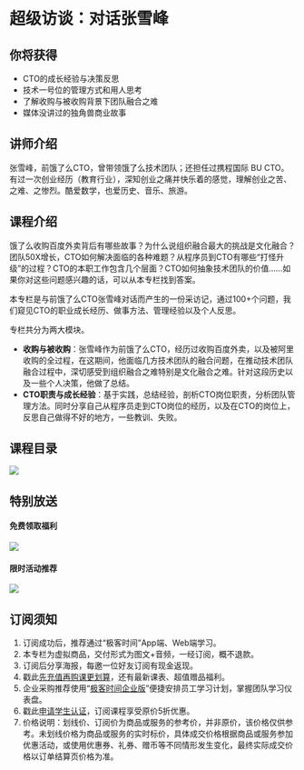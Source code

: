 # 超级访谈：对话张雪峰

## 你将获得

*   CTO的成长经验与决策反思
*   技术一号位的管理方式和用人思考
*   了解收购与被收购背景下团队融合之难
*   媒体没讲过的独角兽商业故事

  

## 讲师介绍

张雪峰，前饿了么CTO，曾带领饿了么技术团队；还担任过携程国际 BU CTO。有过一次创业经历（教育行业），深知创业之痛并快乐着的感觉，理解创业之苦、之难、之惨烈。酷爱数学，也爱历史、音乐、旅游。

  

## 课程介绍

饿了么收购百度外卖背后有哪些故事？为什么说组织融合最大的挑战是文化融合？团队50X增长，CTO如何解决面临的各种难题？从程序员到CTO有哪些“打怪升级”的过程？CTO的本职工作包含几个层面？CTO如何抽象技术团队的价值……如果你对这些问题感兴趣的话，可以从本专栏找到答案。

本专栏是与前饿了么CTO张雪峰对话而产生的一份采访记，通过100+个问题，我们窥见CTO的职业成长经历、做事方法、管理经验以及个人反思。

专栏共分为两大模块。

*   **收购与被收购**：张雪峰作为前饿了么CTO，经历过收购百度外卖，以及被阿里收购的全过程，在这期间，他面临几方技术团队的融合问题，在推动技术团队融合过程中，深切感受到组织融合之难特别是文化融合之难。针对这段历史以及一些个人决策，他做了总结。
*   **CTO职责与成长经验**：基于实践，总结经验，剖析CTO岗位职责，分析团队管理方法。同时分享自己从程序员走到CTO岗位的经历，以及在CTO的岗位上，反思自己做得不好的地方，一些教训、失败。

  

## 课程目录

![](https://static001.geekbang.org/resource/image/b1/f4/b126174020cb0671098d4fb3c80794f4.jpg)

  

## 特别放送

#### 免费领取福利

[![](https://static001.geekbang.org/resource/image/3b/f4/3bdf677ae6490acb5f2899985e9337f4.jpg?wh=1029x315)](https://time.geekbang.org/article/455497)

#### 限时活动推荐

[![](https://static001.geekbang.org/resource/image/67/a0/6720f5d50b4b38abbf867facdef728a0.png?wh=1035x360)](https://shop18793264.m.youzan.com/wscgoods/detail/2fmoej9krasag5p?dc_ps=2913145716543073286.200001)

  

## 订阅须知

1.  订阅成功后，推荐通过“极客时间”App端、Web端学习。
2.  本专栏为虚拟商品，交付形式为图文+音频，一经订阅，概不退款。
3.  订阅后分享海报，每邀一位好友订阅有现金返现。
4.  戳此[先充值再购课更划算](https://shop18793264.m.youzan.com/wscgoods/detail/2fmoej9krasag5p?scan=1&activity=none&from=kdt&qr=directgoods_1541158976&shopAutoEnter=1)，还有最新课表、超值赠品福利。
5.  企业采购推荐使用“[极客时间企业版](https://b.geekbang.org/?utm_source=geektime&utm_medium=columnintro&utm_campaign=newregister&gk_source=2021020901_gkcolumnintro_newregister)”便捷安排员工学习计划，掌握团队学习仪表盘。
6.  戳此[申请学生认证](https://promo.geekbang.org/activity/student-certificate?utm_source=geektime&utm_medium=caidanlan1)，订阅课程享受原价5折优惠。
7.  价格说明：划线价、订阅价为商品或服务的参考价，并非原价，该价格仅供参考。未划线价格为商品或服务的实时标价，具体成交价格根据商品或服务参加优惠活动，或使用优惠券、礼券、赠币等不同情形发生变化，最终实际成交价格以订单结算页价格为准。
